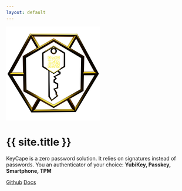 ```yaml
---
layout: default
---
```

<div class="container-fluid" id="banner">
<div class="row align-items-center justify-content-center" style="height:90vh">
	<div class="col-lg-6 text-center">
		<img src="assets/img/favicon.png" class="d-inline-block align-text-top" alt="Logo" width="256">
		<h1 class="text-body-emphasis display-2">{{ site.title }}</h1>
		<p class="col-lg-8 mx-auto fs-5 text-muted fs-4"> KeyCape is a zero password solution. It relies on signatures instead of passwords. You an authenticator of your choice: <b>YubiKey, Passkey, Smartphone, TPM</b></p>
		<div class="d-inline-flex gap-2 mb-5">
			<a class="d-inline-flex align-items-center btn btn-primary btn-lg px-4 rounded-pill" href="https://github.com/KeyCape/KeyCape"><i class="bi bi-github me-2"></i>Github</a>
			<a class="btn btn-outline-secondary btn-lg px-4 rounded-pill" href="https://jesper1995.gitbook.io/identity-provider-cpp/quick-start/prerequisites">Docs</a>
		</div>
	</div>
</div>
<div class="row align-items-start justify-content-center" style="height:10vh">
		<div class="col text-center">
        <p class="bi bi-caret-down display-3"></p> 
        </div>
</div>
</div>

<div class="b-example-divider"></div>

<div class="container-fluid" style="background-color:#101031">
<div class="container">
<!--	<h2 class="pb-2 border-bottom">Security aspects</h2> -->
	<div class="row g-5 py-5 row-cols-1 row-cols-lg-3">
	{% for entry in site.data.features %}
		<div class="col d-flex align-items-start p-3">
			<div class="icon-square text-body-emphasis d-inline-flex align-items-center justify-content-center fs-4 flex-shrink-0 me-3">
				<i class="{{ entry.icon.name }}" style="color: {{ entry.icon.color }};"></i>
			</div>
			<div>
				<h3 class="fs-2 text-body-emphasis">{{ entry.title }}</h3>
				<p>{{ entry.content }}</p>
				{% if entry.link %}
				<a class="btn btn-primary" href="{{ entry.link }}">More</a>
				{% endif %}
			</div>
		</div>	
	{% endfor %}
	</div>
</div>
</div>

<div class="b-example-divider"></div>

<div class="container-fluid" style="background-color:#0A0A1E">
	<div class="container pt-5 pb-5 text-center">
		<h1 class="p-4">Screenshots</h1>
		<div id="screenshots" class="carousel slide">
			<div class="carousel-inner">
				{% assign screenshot_files = site.static_files | where: "screenshot", true %}
				{% for screenshot in screenshot_files %}
				<div class="carousel-item {% if forloop.first == true %} active {% endif %}">
					<img class="d-block w-100" src="{{ screenshot.path | remove_first: "/"}}">
				</div>
				{% endfor %}
			</div>
			<button class="carousel-control-prev" type="button" data-bs-target="#screenshots" data-bs-slide="prev">
				<span class="carousel-control-prev-icon" aria-hidden="true"></span>
				<span class="visually-hidden">Previous</span>
			</button>
			<button class="carousel-control-next" type="button" data-bs-target="#screenshots" data-bs-slide="next">
				<span class="carousel-control-next-icon" aria-hidden="true"></span>
				<span class="visually-hidden">Next</span>
			</button>

		</div>
	</div>
</div>
